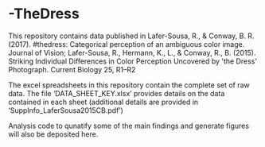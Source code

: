 # -TheDress
This repository contains data published in Lafer-Sousa, R., &amp; Conway, B. R. (2017). #thedress: Categorical perception of an ambiguous color image. Journal of Vision; Lafer-Sousa, R., Hermann, K., L., &amp; Conway, R., B. (2015). Striking Individual Differences in Color Perception Uncovered by 'the Dress' Photograph. Current Biology 25, R1–R2

The excel spreadsheets in this repository contain the complete set of raw data. The file ‘DATA_SHEET_KEY.xlsx’ provides details on the data contained in each sheet (additional details are provided in ‘SuppInfo_LaferSousa2015CB.pdf’)

Analysis code to qunatify some of the main findings and generate figures will also be deposited here.  
